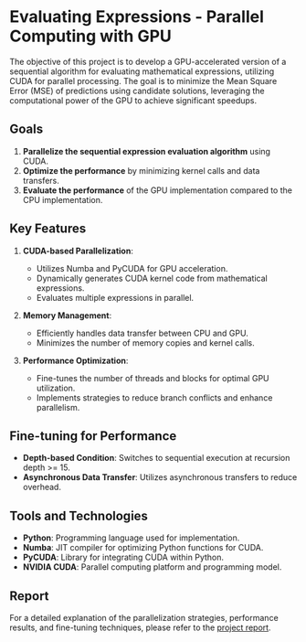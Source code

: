 # Evaluating Expressions - Parallel Computing with GPU


The objective of this project is to develop a GPU-accelerated version of a sequential algorithm for evaluating mathematical expressions, utilizing CUDA for parallel processing. The goal is to minimize the Mean Square Error (MSE) of predictions using candidate solutions, leveraging the computational power of the GPU to achieve significant speedups.

## Goals

1. **Parallelize the sequential expression evaluation algorithm** using CUDA.
2. **Optimize the performance** by minimizing kernel calls and data transfers.
3. **Evaluate the performance** of the GPU implementation compared to the CPU implementation.

## Key Features

1. **CUDA-based Parallelization**:
    - Utilizes Numba and PyCUDA for GPU acceleration.
    - Dynamically generates CUDA kernel code from mathematical expressions.
    - Evaluates multiple expressions in parallel.

2. **Memory Management**:
    - Efficiently handles data transfer between CPU and GPU.
    - Minimizes the number of memory copies and kernel calls.

3. **Performance Optimization**:
    - Fine-tunes the number of threads and blocks for optimal GPU utilization.
    - Implements strategies to reduce branch conflicts and enhance parallelism.

## Fine-tuning for Performance

- **Depth-based Condition**: Switches to sequential execution at recursion depth >= 15.
- **Asynchronous Data Transfer**: Utilizes asynchronous transfers to reduce overhead.

## Tools and Technologies

- **Python**: Programming language used for implementation.
- **Numba**: JIT compiler for optimizing Python functions for CUDA.
- **PyCUDA**: Library for integrating CUDA within Python.
- **NVIDIA CUDA**: Parallel computing platform and programming model.

## Report

For a detailed explanation of the parallelization strategies, performance results, and fine-tuning techniques, please refer to the [project report](A4_Report_55313.pdf).
